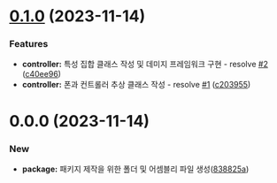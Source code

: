 # [0.1.0](https://github.com/Eu4ngUnity/unitypackage-simple-game-framework/compare/v0.0.0...v0.1.0) (2023-11-14)


### Features

* **controller:** 특성 집합 클래스 작성 및 데미지 프레임워크 구현 - resolve [#2](https://github.com/Eu4ngUnity/unitypackage-simple-game-framework/issues/2) ([c40ee96](https://github.com/Eu4ngUnity/unitypackage-simple-game-framework/commit/c40ee96fbae6d3f69d2fb79df69a2b9da496b96a))
* **controller:** 폰과 컨트롤러 추상 클래스 작성 - resolve [#1](https://github.com/Eu4ngUnity/unitypackage-simple-game-framework/issues/1) ([c203955](https://github.com/Eu4ngUnity/unitypackage-simple-game-framework/commit/c203955aa8a12e6b7b4f10083f91e7d8f3d93938))

# 0.0.0 (2023-11-14)


### New

* **package:** 패키지 제작을 위한 폴더 및 어셈블리 파일 생성([838825a](https://github.com/Eu4ngUnity/unitypackage-simple-game-framework/commit/838825a39df8eed4810941ccc287aa89a2f19f42))
